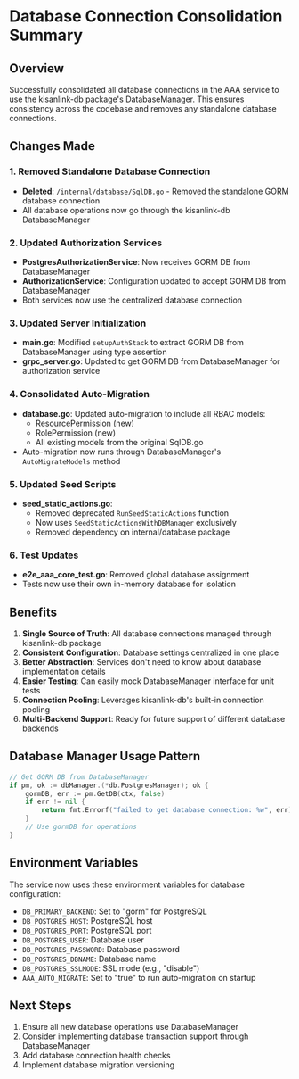 # Database Connection Consolidation Summary

## Overview
Successfully consolidated all database connections in the AAA service to use the kisanlink-db package's DatabaseManager. This ensures consistency across the codebase and removes any standalone database connections.

## Changes Made

### 1. Removed Standalone Database Connection
- **Deleted**: `/internal/database/SqlDB.go` - Removed the standalone GORM database connection
- All database operations now go through the kisanlink-db DatabaseManager

### 2. Updated Authorization Services
- **PostgresAuthorizationService**: Now receives GORM DB from DatabaseManager
- **AuthorizationService**: Configuration updated to accept GORM DB from DatabaseManager
- Both services now use the centralized database connection

### 3. Updated Server Initialization
- **main.go**: Modified `setupAuthStack` to extract GORM DB from DatabaseManager using type assertion
- **grpc_server.go**: Updated to get GORM DB from DatabaseManager for authorization service

### 4. Consolidated Auto-Migration
- **database.go**: Updated auto-migration to include all RBAC models:
  - ResourcePermission (new)
  - RolePermission (new)
  - All existing models from the original SqlDB.go
- Auto-migration now runs through DatabaseManager's `AutoMigrateModels` method

### 5. Updated Seed Scripts
- **seed_static_actions.go**:
  - Removed deprecated `RunSeedStaticActions` function
  - Now uses `SeedStaticActionsWithDBManager` exclusively
  - Removed dependency on internal/database package

### 6. Test Updates
- **e2e_aaa_core_test.go**: Removed global database assignment
- Tests now use their own in-memory database for isolation

## Benefits

1. **Single Source of Truth**: All database connections managed through kisanlink-db package
2. **Consistent Configuration**: Database settings centralized in one place
3. **Better Abstraction**: Services don't need to know about database implementation details
4. **Easier Testing**: Can easily mock DatabaseManager interface for unit tests
5. **Connection Pooling**: Leverages kisanlink-db's built-in connection pooling
6. **Multi-Backend Support**: Ready for future support of different database backends

## Database Manager Usage Pattern

```go
// Get GORM DB from DatabaseManager
if pm, ok := dbManager.(*db.PostgresManager); ok {
    gormDB, err := pm.GetDB(ctx, false)
    if err != nil {
        return fmt.Errorf("failed to get database connection: %w", err)
    }
    // Use gormDB for operations
}
```

## Environment Variables
The service now uses these environment variables for database configuration:
- `DB_PRIMARY_BACKEND`: Set to "gorm" for PostgreSQL
- `DB_POSTGRES_HOST`: PostgreSQL host
- `DB_POSTGRES_PORT`: PostgreSQL port
- `DB_POSTGRES_USER`: Database user
- `DB_POSTGRES_PASSWORD`: Database password
- `DB_POSTGRES_DBNAME`: Database name
- `DB_POSTGRES_SSLMODE`: SSL mode (e.g., "disable")
- `AAA_AUTO_MIGRATE`: Set to "true" to run auto-migration on startup

## Next Steps
1. Ensure all new database operations use DatabaseManager
2. Consider implementing database transaction support through DatabaseManager
3. Add database connection health checks
4. Implement database migration versioning
